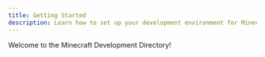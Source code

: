 ```yaml
---
title: Getting Started
description: Learn how to set up your development environment for Minecraft modding.
---
```


Welcome to the Minecraft Development Directory!